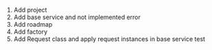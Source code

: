 1. Add project
2. Add base service and not implemented error
3. Add roadmap
4. Add factory
5. Add Request class and apply request instances in base service test